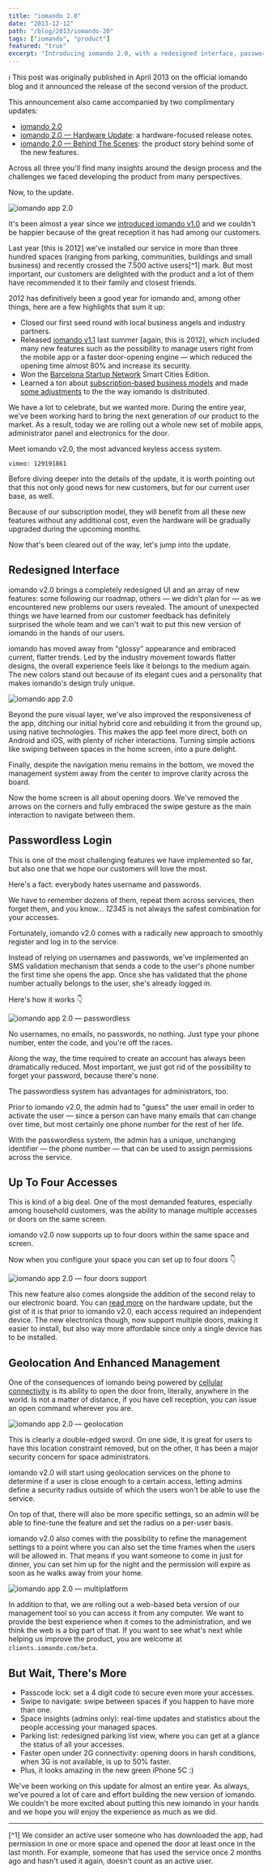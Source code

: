 ```yaml
---
title: "iomando 2.0"
date: "2013-12-12"
path: "/blog/2013/iomando-20"
tags: ["iomando", "product"]
featured: "true"
excerpt: "Introducing iomando 2.0, with a redesigned interface, passwordless login, support for multiple doors, location-based permissions and much more."
---
```


ℹ️ This post was originally published in April 2013 on the official iomando blog and it announced the release of the second version of the product.

This announcement also came accompanied by two complimentary updates:

* [iomando 2.0](/blog/2013/iomando-20)
* [iomando 2.0 — Hardware Update](/blog/2013/iomando-20-hardware): a hardware-focused release notes.
* [iomando 2.0 — Behind The Scenes](/blog/2014/iomando-20-behind): the product story behind some of the new features.

Across all three you'll find many insights around the design process and the challenges we faced developing the product from many perspectives.

Now, to the update.

![iomando app 2.0](./iomando-app-20-1.jpg "iomando app 2.0")

It's been almost a year since we [introduced iomando v1.0](/blog/2013/iomando-10) and we couldn't be happier because of the great reception it has had among our customers.

Last year [this is 2012] we've installed our service in more than three hundred spaces (ranging from parking, communities, buildings and small business) and recently crossed the 7.500 active users[^1] mark. But most important, our customers are delighted with the product and a lot of them have recommended it to their family and closest friends.

2012 has definitively been a good year for iomando and, among other things, here are a few highlights that sum it up:

* Closed our first seed round with local business angels and industry partners.
* Released [iomando v1.1](/blog/2013/iomando-11) last summer [again, this is 2012], which included many new features such as the possibility to manage users right from the mobile app or a faster door-opening engine — which reduced the opening time almost 80% and increase its security.
* Won the [Barcelona Startup Network](https://twitter.com/WayraES/status/403594760273002496) Smart Cities Edition.
* Learned a ton about [subscription-based business models](/blog/2013/iomando-subscription) and made [some adjustments](/blog/2013/iomando-wrong-pricing) to the the way iomando is distributed.

We have a lot to celebrate, but we wanted more. During the entire year, we've been working hard to bring the next generation of our product to the market. As a result, today we are rolling out a whole new set of mobile apps, administrator panel and electronics for the door.

Meet iomando v2.0, the most advanced keyless access system.

`vimeo: 129191861`

Before diving deeper into the details of the update, it is worth pointing out that this not only good news for new customers, but for our current user base, as well.

Because of our subscription model, they will benefit from all these new features without any additional cost, even the hardware will be gradually upgraded during the upcoming months.

Now that's been cleared out of the way, let's jump into the update.


## Redesigned Interface
iomando v2.0 brings a completely redesigned UI and an array of new features: some following our roadmap, others — we didn't plan for — as we encountered new problems our users revealed. The amount of unexpected things we have learned from our customer feedback has definitely surprised the whole team and we can't wait to put this new version of iomando in the hands of our users.

iomando has moved away from "glossy" appearance and embraced current, flatter trends. Led by the industry movement towards flatter designs, the overall experience feels like it belongs to the medium again. The new colors stand out because of its elegant cues and a personality that makes iomando's design truly unique.

![iomando app 2.0](./iomando-app-20-2.jpg "A redesigned interface that feels more like current flatter design trends, led by iOS7 ")

Beyond the pure visual layer, we've also improved the responsiveness of the app, ditching our initial hybrid core and rebuilding it from the ground up, using native technologies. This makes the app feel more direct, both on Android and iOS, with plenty of richer interactions. Turning simple actions like swiping between spaces in the home screen, into a pure delight.

Finally, despite the navigation menu remains in the bottom, we moved the management system away from the center to improve clarity across the board.

Now the home screen is all about opening doors. We've removed the arrows on the corners and fully embraced the swipe gesture as the main interaction to navigate between them.


## Passwordless Login
This is one of the most challenging features we have implemented so far, but also one that we hope our customers will love the most.

Here's a fact: everybody hates username and passwords.

We have to remember dozens of them, repeat them across services, then forget them, and you know... *12345* is not always the safest combination for your accesses.

Fortunately, iomando v2.0 comes with a radically new approach to smoothly register and log in to the service.

Instead of relying on usernames and passwords, we've implemented an SMS validation mechanism that sends a code to the user's phone number the first time she opens the app. Once she has validated that the phone number actually belongs to the user, she's already logged in.

Here's how it works 👇

![iomando app 2.0 — passwordless](./passwordless-login.jpg "Here is how the passwordless feature works: no usernames, no emails, no passwords, no nothing")

No usernames, no emails, no passwords, no nothing. Just type your phone number, enter the code, and you're off the races.

Along the way, the time required to create an account has always been dramatically reduced. Most important, we just got rid of the possibility to forget your password, because there's none.

The passwordless system has advantages for administrators, too.

Prior to iomando v2.0, the admin had to "guess" the user email in order to activate the user — since a person can have many emails that can change over time, but most certainly one phone number for the rest of her life.

With the passwordless system, the admin has a unique, unchanging identifier — the phone number — that can be used to assign permissions across the service.


## Up To Four Accesses
This is kind of a big deal. One of the most demanded features, especially among household customers, was the ability to manage multiple accesses or doors on the same screen.

iomando v2.0 now supports up to four doors within the same space and screen.

Now when you configure your space you can set up to four doors 👇

![iomando app 2.0 — four doors support](./four-doors.jpg "iomando v2.0 now supports up to four doors within the same space and screen")

This new feature also comes alongside the addition of the second relay to our electronic board. You can [read more](/blog/2013/iomando-20-hardware) on the hardware update, but the gist of it is that prior to iomando v2.0, each access required an independent device. The new electronics though, now support multiple doors, making it easier to install, but also way more affordable since only a single device has to be installed.


## Geolocation And Enhanced Management
One of the consequences of iomando being powered by [cellular connectivity](/blog/2013/iomando-cellular) is its ability to open the door from, literally, anywhere in the world. Is not a matter of distance, if you have cell reception, you can issue an open command wherever you are.

![iomando app 2.0 — geolocation](./geolocation.jpg "iomando will start using geolocation services on the phone to determine if a user is close enough to a certain access")

This is clearly a double-edged sword. On one side, it is great for users to have this location constraint removed, but on the other, it has been a major security concern for space administrators.

iomando v2.0 will start using geolocation services on the phone to determine if a user is close enough to a certain access, letting admins define a security radius outside of which the users won't be able to use the service.

On top of that, there will also be more specific settings, so an admin will be able to fine-tune the feature and set the radius on a per-user basis.

iomando v2.0 also comes with the possibility to refine the management settings to a point where you can also set the time frames when the users will be allowed in. That means if you want someone to come in just for dinner, you can set him up for the night and the permission will expire as soon as he walks away from your home.

![iomando app 2.0 — multiplatform](./multiplatform.jpg "iomando will continue to support both Android and iOS")

In addition to that, we are rolling out a web-based beta version of our management tool so you can access it from any computer. We want to provide the best experience when it comes to the administration, and we think the web is a big part of that. If you want to see what's next while helping us improve the product, you are welcome at `clients.iomando.com/beta`.


## But Wait, There's More
* Passcode lock: set a 4 digit code to secure even more your accesses.
* Swipe to navigate: swipe between spaces if you happen to have more than one.
* Space insights (admins only): real-time updates and statistics about the people accessing your managed spaces.
* Parking list: redesigned parking list view, where you can get at a glance the status of all your accesses.
* Faster open under 2G connectivity: opening doors in harsh conditions, when 3G is not available, is up to 50% faster.
* Plus, it looks amazing in the new green iPhone 5C :)

We've been working on this update for almost an entire year. As always, we've poured a lot of care and effort building the new version of iomando. We couldn't be more excited about putting this new iomando in your hands and we hope you will enjoy the experience as much as we did.

---
[^1] We consider an active user someone who has downloaded the app, had permission in one or more space and opened the door at least once in the last month. For example, someone that has used the service once 2 months ago and hasn't used it again, doesn't count as an active user.